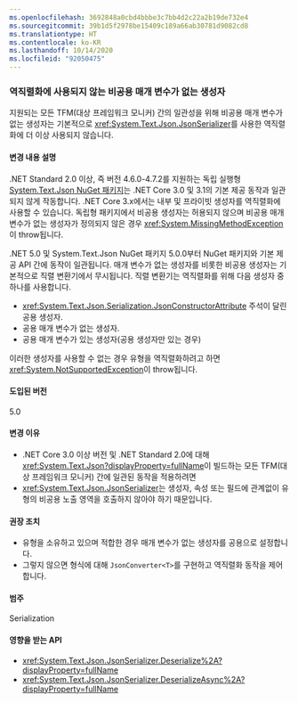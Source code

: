 ```yaml
---
ms.openlocfilehash: 3692848a0cbd4bbbe3c7bb4d2c22a2b19de732e4
ms.sourcegitcommit: 39b1d5f2978be15409c189a66ab30781d9082cd8
ms.translationtype: HT
ms.contentlocale: ko-KR
ms.lasthandoff: 10/14/2020
ms.locfileid: "92050475"
---
```

### <a name="non-public-parameterless-constructors-not-used-for-deserialization"></a>역직렬화에 사용되지 않는 비공용 매개 변수가 없는 생성자

지원되는 모든 TFM(대상 프레임워크 모니커) 간의 일관성을 위해 비공용 매개 변수가 없는 생성자는 기본적으로 <xref:System.Text.Json.JsonSerializer>를 사용한 역직렬화에 더 이상 사용되지 않습니다.

#### <a name="change-description"></a>변경 내용 설명

.NET Standard 2.0 이상, 즉 버전 4.6.0-4.7.2를 지원하는 독립 실행형 [System.Text.Json NuGet 패키지](https://www.nuget.org/packages/System.Text.Json/)는 .NET Core 3.0 및 3.1의 기본 제공 동작과 일관되지 않게 작동합니다. .NET Core 3.x에서는 내부 및 프라이빗 생성자를 역직렬화에 사용할 수 있습니다. 독립형 패키지에서 비공용 생성자는 허용되지 않으며 비공용 매개 변수가 없는 생성자가 정의되지 않은 경우 <xref:System.MissingMethodException>이 throw됩니다.

.NET 5.0 및 System.Text.Json NuGet 패키지 5.0.0부터 NuGet 패키지와 기본 제공 API 간에 동작이 일관됩니다. 매개 변수가 없는 생성자를 비롯한 비공용 생성자는 기본적으로 직렬 변환기에서 무시됩니다. 직렬 변환기는 역직렬화를 위해 다음 생성자 중 하나를 사용합니다.

- <xref:System.Text.Json.Serialization.JsonConstructorAttribute> 주석이 달린 공용 생성자.
- 공용 매개 변수가 없는 생성자.
- 공용 매개 변수가 있는 생성자(공용 생성자만 있는 경우)

이러한 생성자를 사용할 수 없는 경우 유형을 역직렬화하려고 하면 <xref:System.NotSupportedException>이 throw됩니다.

#### <a name="version-introduced"></a>도입된 버전

5.0

#### <a name="reason-for-change"></a>변경 이유

- .NET Core 3.0 이상 버전 및 .NET Standard 2.0에 대해 <xref:System.Text.Json?displayProperty=fullName>이 빌드하는 모든 TFM(대상 프레임워크 모니커) 간에 일관된 동작을 적용하려면
- <xref:System.Text.Json.JsonSerializer>는 생성자, 속성 또는 필드에 관계없이 유형의 비공용 노출 영역을 호출하지 않아야 하기 때문입니다.

#### <a name="recommended-action"></a>권장 조치

- 유형을 소유하고 있으며 적합한 경우 매개 변수가 없는 생성자를 공용으로 설정합니다.
- 그렇지 않으면 형식에 대해 `JsonConverter<T>`를 구현하고 역직렬화 동작을 제어합니다.

#### <a name="category"></a>범주

Serialization

#### <a name="affected-apis"></a>영향을 받는 API

- <xref:System.Text.Json.JsonSerializer.Deserialize%2A?displayProperty=fullName>
- <xref:System.Text.Json.JsonSerializer.DeserializeAsync%2A?displayProperty=fullName>

<!--

#### Affected APIs

- `Overload:System.Text.Json.JsonSerializer.Deserialize`
- `Overload:System.Text.Json.JsonSerializer.DeserializeAsync`

-->
